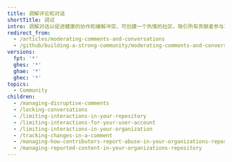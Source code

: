 ```yaml
---
title: 调解评论和对话
shortTitle: 调试
intro: 调解对话以促进健康的协作和缓解冲突，可创建一个热情的社区，吸引所有贡献者参与项目。 您可以查看报告的内容、编辑和删除评论以及锁定对话，对讨论应用社区的行为准则。
redirect_from:
  - /articles/moderating-comments-and-conversations
  - /github/building-a-strong-community/moderating-comments-and-conversations
versions:
  fpt: '*'
  ghes: '*'
  ghae: '*'
  ghec: '*'
topics:
  - Community
children:
  - /managing-disruptive-comments
  - /locking-conversations
  - /limiting-interactions-in-your-repository
  - /limiting-interactions-for-your-user-account
  - /limiting-interactions-in-your-organization
  - /tracking-changes-in-a-comment
  - /managing-how-contributors-report-abuse-in-your-organizations-repository
  - /managing-reported-content-in-your-organizations-repository
---
```


